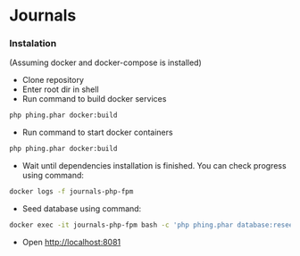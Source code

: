# Journals

### Instalation

(Assuming docker and docker-compose is installed)
- Clone repository
- Enter root dir in shell
- Run command to build docker services
```bash
php phing.phar docker:build
```
- Run command to start docker containers
```bash
php phing.phar docker:build
```
- Wait until dependencies installation is finished. You can check progress using command:
```bash
docker logs -f journals-php-fpm
```
- Seed database using command:
```bash
docker exec -it journals-php-fpm bash -c 'php phing.phar database:reseed'
```
- Open [http://localhost:8081](http://localhost:8081)

